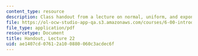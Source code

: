 ```yaml
---
content_type: resource
description: Class handout from a lecture on normal, uniform, and exponential distributions.
file: https://ol-ocw-studio-app-qa.s3.amazonaws.com/courses/6-00-introduction-to-computer-science-and-programming-fall-2008/ae1407cd07612a100880060c3acdec6f_lec22.pdf
file_type: application/pdf
resourcetype: Document
title: Handout, Lecture 22
uid: ae1407cd-0761-2a10-0880-060c3acdec6f
---
```

